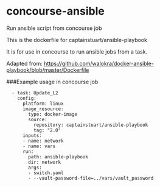 # concourse-ansible
Run ansible script from concourse job

This is the dockerfile for captainstuart/ansible-playbook

It is for use in concourse to run ansible jobs from a task.

Adapted from: https://github.com/walokra/docker-ansible-playbook/blob/master/Dockerfile

###Example usage in concourse job

```
  - task: Update_L2
    config:
      platform: linux
      image_resource:
        type: docker-image
        source:
          repository: captainstuart/ansible-playbook
          tag: "2.0"
      inputs:
      - name: network
      - name: vars
      run:
        path: ansible-playbook
        dir: network
        args:
        - switch.yaml
        - --vault-password-file=../vars/vault_password
```

 